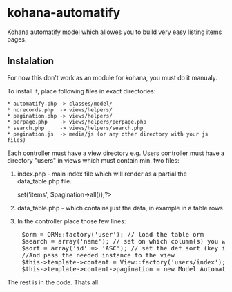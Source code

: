 kohana-automatify
=================

Kohana automatify model which allowes you to build very easy listing items pages.

Instalation
-----------	

For now this don't work as an module for kohana, you must do it manualy.

To install it, place following files in exact directories:

	* automatify.php -> classes/model/
	* norecords.php  -> views/helpers/
	* pagination.php -> views/helpers/
	* perpage.php    -> views/helpers/perpage.php
	* search.php     -> views/helpers/search.php
	* pagination.js  -> media/js (or any other directory with your js files)

Each controller must have a view directory e.g. Users controller must have a directory "users" in views which must contain min. two files:
1. index.php - main index file which will render as a partial the data_table.php file.

	<?php echo View::factory('users/data_table')->set('items', $pagination->all());?>

2. data_table.php - which contains just the data, in example in a table rows

3. In the controller place those few lines:
<pre>
	$orm = ORM::factory('user'); // load the table orm
	$search = array('name'); // set on which column(s) you want to search
	$sort = array('id' => 'ASC'); // set the def sort (key is the column, value is the sorting type)
	//And pass the needed instance to the view
	$this->template->content = View::factory('users/index');
	$this->template->content->pagination = new Model_Automatify($orm, $search, $sort);
</pre>
The rest is in the code. Thats all.
